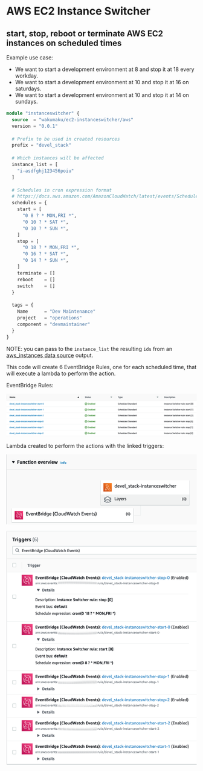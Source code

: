 # AWS EC2 Instance Switcher

## start, stop, reboot or terminate AWS EC2 instances on scheduled times

Example use case:

* We want to start a development environment at 8 and stop it at 18 every workday.
* We want to start a development environment at 10 and stop it at 16 on saturdays.
* We want to start a development environment at 10 and stop it at 14 on sundays.

```terraform
module "instanceswitcher" {
  source  = "wakumaku/ec2-instanceswitcher/aws"
  version = "0.0.1"

  # Prefix to be used in created resources
  prefix = "devel_stack"

  # Which instances will be affected
  instance_list = [
    "i-asdfghj123456poiu"
  ]

  # Schedules in cron expression format
  # https://docs.aws.amazon.com/AmazonCloudWatch/latest/events/ScheduledEvents.html#CronExpressions
  schedules = {
    start = [
      "0 8 ? * MON,FRI *",
      "0 10 ? * SAT *",
      "0 10 ? * SUN *",
    ]
    stop = [
      "0 18 ? * MON,FRI *",
      "0 16 ? * SAT *",
      "0 14 ? * SUN *",
    ]
    terminate = []
    reboot    = []
    switch    = []
  }

  tags = {
    Name      = "Dev Maintenance"
    project   = "operations"
    component = "devmaintainer"
  }
}
```

NOTE: you can pass to the `instance_list` the resulting `ids` from an [aws_instances data source](https://registry.terraform.io/providers/hashicorp/aws/latest/docs/data-sources/instances) output.

This code will create 6 EventBridge Rules, one for each scheduled time, that will execute a lambda to perform the action.

EventBridge Rules:

![eventbridge rule list](doc/img/eventbridge_rules.png)

Lambda created to perform the actions with the linked triggers:

![function overview](doc/img/lambda_overview.png)

![function triggers](doc/img/lambda_triggers.png)
